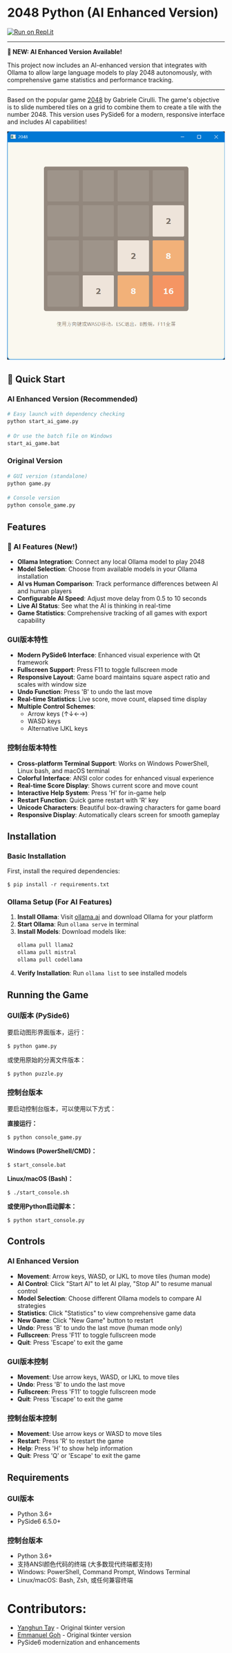 2048 Python (AI Enhanced Version)
===================================

[![Run on Repl.it](https://repl.it/badge/github/yangshun/2048-python)](https://repl.it/github/yangshun/2048-python)

---

**🤖 NEW: AI Enhanced Version Available!**

This project now includes an AI-enhanced version that integrates with Ollama to allow large language models to play 2048 autonomously, with comprehensive game statistics and performance tracking.

---

Based on the popular game [2048](https://github.com/gabrielecirulli/2048) by Gabriele Cirulli. The game's objective is to slide numbered tiles on a grid to combine them to create a tile with the number 2048. This version uses PySide6 for a modern, responsive interface and includes AI capabilities!

![screenshot](img/screenshot.png)

## 🚀 Quick Start

### AI Enhanced Version (Recommended)
```bash
# Easy launch with dependency checking
python start_ai_game.py

# Or use the batch file on Windows
start_ai_game.bat
```

### Original Version
```bash
# GUI version (standalone)
python game.py

# Console version
python console_game.py
```

## Features

### 🤖 AI Features (New!)
- **Ollama Integration**: Connect any local Ollama model to play 2048
- **Model Selection**: Choose from available models in your Ollama installation
- **AI vs Human Comparison**: Track performance differences between AI and human players
- **Configurable AI Speed**: Adjust move delay from 0.5 to 10 seconds
- **Live AI Status**: See what the AI is thinking in real-time
- **Game Statistics**: Comprehensive tracking of all games with export capability

### GUI版本特性
- **Modern PySide6 Interface**: Enhanced visual experience with Qt framework
- **Fullscreen Support**: Press F11 to toggle fullscreen mode
- **Responsive Layout**: Game board maintains square aspect ratio and scales with window size
- **Undo Function**: Press 'B' to undo the last move
- **Real-time Statistics**: Live score, move count, elapsed time display
- **Multiple Control Schemes**: 
  - Arrow keys (↑↓←→)
  - WASD keys
  - Alternative IJKL keys

### 控制台版本特性
- **Cross-platform Terminal Support**: Works on Windows PowerShell, Linux bash, and macOS terminal
- **Colorful Interface**: ANSI color codes for enhanced visual experience
- **Real-time Score Display**: Shows current score and move count
- **Interactive Help System**: Press 'H' for in-game help
- **Restart Function**: Quick game restart with 'R' key
- **Unicode Characters**: Beautiful box-drawing characters for game board
- **Responsive Display**: Automatically clears screen for smooth gameplay

## Installation

### Basic Installation
First, install the required dependencies:

    $ pip install -r requirements.txt

### Ollama Setup (For AI Features)
1. **Install Ollama**: Visit [ollama.ai](https://ollama.ai) and download Ollama for your platform
2. **Start Ollama**: Run `ollama serve` in terminal
3. **Install Models**: Download models like:
   ```bash
   ollama pull llama2
   ollama pull mistral
   ollama pull codellama
   ```
4. **Verify Installation**: Run `ollama list` to see installed models

## Running the Game

### GUI版本 (PySide6)

要启动图形界面版本，运行：
    
    $ python game.py

或使用原始的分离文件版本：

    $ python puzzle.py

### 控制台版本

要启动控制台版本，可以使用以下方式：

**直接运行：**
    
    $ python console_game.py

**Windows (PowerShell/CMD)：**
    
    $ start_console.bat

**Linux/macOS (Bash)：**
    
    $ ./start_console.sh

**或使用Python启动脚本：**
    
    $ python start_console.py

## Controls

### AI Enhanced Version
- **Movement**: Arrow keys, WASD, or IJKL to move tiles (human mode)
- **AI Control**: Click "Start AI" to let AI play, "Stop AI" to resume manual control
- **Model Selection**: Choose different Ollama models to compare AI strategies
- **Statistics**: Click "Statistics" to view comprehensive game data
- **New Game**: Click "New Game" button to restart
- **Undo**: Press 'B' to undo the last move (human mode only)
- **Fullscreen**: Press 'F11' to toggle fullscreen mode
- **Quit**: Press 'Escape' to exit the game

### GUI版本控制
- **Movement**: Use arrow keys, WASD, or IJKL to move tiles
- **Undo**: Press 'B' to undo the last move  
- **Fullscreen**: Press 'F11' to toggle fullscreen mode
- **Quit**: Press 'Escape' to exit the game

### 控制台版本控制
- **Movement**: Use arrow keys or WASD to move tiles
- **Restart**: Press 'R' to restart the game
- **Help**: Press 'H' to show help information
- **Quit**: Press 'Q' or 'Escape' to exit the game

## Requirements

### GUI版本
- Python 3.6+
- PySide6 6.5.0+

### 控制台版本
- Python 3.6+
- 支持ANSI颜色代码的终端 (大多数现代终端都支持)
- Windows: PowerShell, Command Prompt, Windows Terminal
- Linux/macOS: Bash, Zsh, 或任何兼容终端

Contributors:
==

- [Yanghun Tay](http://github.com/yangshun) - Original tkinter version
- [Emmanuel Goh](http://github.com/emman27) - Original tkinter version
- PySide6 modernization and enhancements
